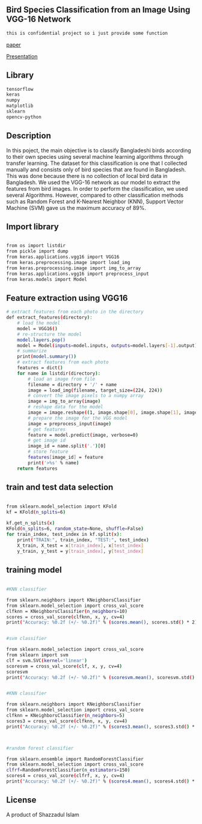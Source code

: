                                                    
  <!--[![Backers on Open Collective](https://opencollective.com/nest/backers/badge.svg)](https://opencollective.com/nest#backer)
  [![Sponsors on Open Collective](https://opencollective.com/nest/sponsors/badge.svg)](https://opencollective.com/nest#sponsor)-->
## Bird Species Classification from an Image Using VGG-16 Network
```bash
this is confidential project so i just provide some function

```
<p>
<a href="https://dl.acm.org/doi/abs/10.1145/3348445.3348480" target="_blank">paper</a>
</p>
<p>
<a href="https://drive.google.com/file/d/1jViycpiHNdtvyr8FrFhYyi-xipPUqMlx/view" target="_blank">Presentation</a>
</p>

## Library
```bash
tensorflow
keras
numpy
matplotlib
sklearn
opencv-python
```
## Description

In this poject, the main objective is to classify Bangladeshi birds according to their own species using several machine learning algorithms through transfer learning. The dataset for this classification is one that I collected manually and consists only of bird species that are found in Bangladesh. This was done because there is no collection of local bird data in Bangladesh. We used the VGG-16 network as our model to extract the features from bird images. In order to perform the classification, we used several Algorithms. However, compared to other classification methods such as Random Forest and K-Nearest Neighbor (KNN), Support Vector Machine (SVM) gave us the maximum accuracy of 89%.

## Import library

```bash

from os import listdir
from pickle import dump
from keras.applications.vgg16 import VGG16
from keras.preprocessing.image import load_img
from keras.preprocessing.image import img_to_array
from keras.applications.vgg16 import preprocess_input
from keras.models import Model
```

## Feature extraction using VGG16

```bash
# extract features from each photo in the directory
def extract_features(directory):
	# load the model
	model = VGG16()
	# re-structure the model
	model.layers.pop()
	model = Model(inputs=model.inputs, outputs=model.layers[-1].output)
	# summarize
	print(model.summary())
	# extract features from each photo
	features = dict()
	for name in listdir(directory):
		# load an image from file
		filename = directory + '/' + name
		image = load_img(filename, target_size=(224, 224))
		# convert the image pixels to a numpy array
		image = img_to_array(image)
		# reshape data for the model
		image = image.reshape((1, image.shape[0], image.shape[1], image.shape[2]))
		# prepare the image for the VGG model
		image = preprocess_input(image)
		# get features
		feature = model.predict(image, verbose=0)
		# get image id
		image_id = name.split('.')[0]
		# store feature
		features[image_id] = feature
		print('>%s' % name)
	return features
```

## train and test data selection

```bash
  
from sklearn.model_selection import KFold
kf = KFold(n_splits=6)

kf.get_n_splits(x)
KFold(n_splits=6, random_state=None, shuffle=False)
for train_index, test_index in kf.split(x):
    print("TRAIN:", train_index, "TEST:", test_index)
    X_train, X_test = x[train_index], x[test_index]
    y_train, y_test = y[train_index], y[test_index]

```

## training model

```bash
  
#KNN classifier

from sklearn.neighbors import KNeighborsClassifier
from sklearn.model_selection import cross_val_score
clfknn = KNeighborsClassifier(n_neighbors=10)
scores = cross_val_score(clfknn, x, y, cv=4)
print("Accuracy: %0.2f (+/- %0.2f)" % (scores.mean(), scores.std() * 2))


#svm classifier

from sklearn.model_selection import cross_val_score
from sklearn import svm
clf = svm.SVC(kernel='linear')
scoresvm = cross_val_score(clf, x, y, cv=4)
scoresvm
print("Accuracy: %0.2f (+/- %0.2f)" % (scoresvm.mean(), scoresvm.std() * 2))


#KNN classifier

from sklearn.neighbors import KNeighborsClassifier
from sklearn.model_selection import cross_val_score
clfknn = KNeighborsClassifier(n_neighbors=5)
scores3 = cross_val_score(clfknn, x, y, cv=4)
print("Accuracy: %0.2f (+/- %0.2f)" % (scores3.mean(), scores3.std() * 2))



#random forest classifier

from sklearn.ensemble import RandomForestClassifier
from sklearn.model_selection import cross_val_score
clfrf=RandomForestClassifier(n_estimators=150)
scores4 = cross_val_score(clfrf, x, y, cv=4)
print("Accuracy: %0.2f (+/- %0.2f)" % (scores4.mean(), scores4.std() * 2))

```

## License
A product of Shazzadul Islam
